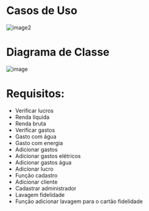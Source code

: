 # Casos de Uso

  
  ![image2](https://github.com/PedroLVieira/LavaJato/assets/135363357/fbc14425-0018-44bd-bf7e-646807170656)
# Diagrama de Classe

  
  ![image](https://github.com/PedroLVieira/LavaJato/assets/135363357/4ed0b448-db1f-4761-b6de-43f8dd262f5a)

# Requisitos:
  
- Verificar lucros
- Renda líquida 
- Renda bruta
- Verificar gastos
- Gasto com água 
- Gasto com energia
- Adicionar gastos
- Adicionar gastos elétricos 
- Adicionar gastos água 
- Adicionar lucro
- Função cadastro
- Adicionar cliente
- Cadastrar administrador
- Lavagem fidelidade
- Função adicionar lavagem para o cartão fidelidade
